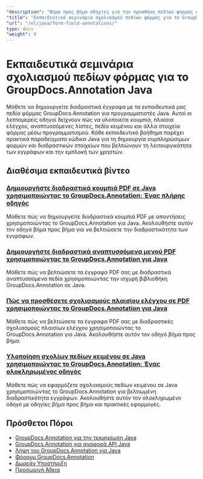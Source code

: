 ```yaml
---
"description": "Βήμα προς βήμα οδηγίες για την προσθήκη πεδίων φόρμας και διαδραστικών στοιχείων σε έγγραφα χρησιμοποιώντας το GroupDocs.Annotation για Java."
"title": "Εκπαιδευτικά σεμινάρια σχολιασμού πεδίων φόρμας για το GroupDocs.Annotation Java"
"url": "/el/java/form-field-annotations/"
type: docs
"weight": 9
---
```


# Εκπαιδευτικά σεμινάρια σχολιασμού πεδίων φόρμας για το GroupDocs.Annotation Java

Μάθετε να δημιουργείτε διαδραστικά έγγραφα με τα εκπαιδευτικά μας πεδία φόρμας GroupDocs.Annotation για προγραμματιστές Java. Αυτοί οι λεπτομερείς οδηγοί δείχνουν πώς να υλοποιείτε κουμπιά, πλαίσια ελέγχου, αναπτυσσόμενες λίστες, πεδία κειμένου και άλλα στοιχεία φόρμας μέσω προγραμματισμού. Κάθε εκπαιδευτικό βοήθημα παρέχει πρακτικά παραδείγματα κώδικα Java για τη δημιουργία συμπληρώσιμων φορμών και διαδραστικών στοιχείων που βελτιώνουν τη λειτουργικότητα των εγγράφων και την εμπλοκή των χρηστών.

## Διαθέσιμα εκπαιδευτικά βίντεο

### [Δημιουργήστε διαδραστικά κουμπιά PDF σε Java χρησιμοποιώντας το GroupDocs.Annotation: Ένας πλήρης οδηγός](./create-pdf-buttons-java-groupdocs-annotation/)
Μάθετε πώς να δημιουργείτε διαδραστικά κουμπιά PDF με απαντήσεις χρησιμοποιώντας το GroupDocs.Annotation για Java. Ακολουθήστε αυτόν τον οδηγό βήμα προς βήμα για να βελτιώσετε την διαδραστικότητα των εγγράφων.

### [Δημιουργήστε διαδραστικά αναπτυσσόμενα μενού PDF χρησιμοποιώντας το GroupDocs.Annotation για Java](./create-pdf-dropdowns-groupdocs-annotation-java/)
Μάθετε πώς να βελτιώσετε τα έγγραφα PDF σας με διαδραστικά αναπτυσσόμενα πεδία χρησιμοποιώντας την ισχυρή βιβλιοθήκη GroupDocs.Annotation σε Java.

### [Πώς να προσθέσετε σχολιασμούς πλαισίου ελέγχου σε PDF χρησιμοποιώντας το GroupDocs.Annotation για Java](./add-checkbox-annotations-pdf-groupdocs-java/)
Μάθετε πώς να βελτιώσετε τα έγγραφα PDF σας με διαδραστικές σχολιασμούς πλαισίων ελέγχου χρησιμοποιώντας το GroupDocs.Annotation για Java. Ακολουθήστε αυτόν τον οδηγό βήμα προς βήμα.

### [Υλοποίηση σχολίων πεδίων κειμένου σε Java χρησιμοποιώντας το GroupDocs.Annotation: Ένας ολοκληρωμένος οδηγός](./implement-textfield-annotations-java-groupdocs/)
Μάθετε πώς να εφαρμόζετε σχολιασμούς πεδίων κειμένου σε Java χρησιμοποιώντας το GroupDocs.Annotation για βελτιωμένη διαδραστικότητα εγγράφων. Ακολουθήστε αυτόν τον ολοκληρωμένο οδηγό με οδηγίες βήμα προς βήμα και πρακτικές εφαρμογές.

## Πρόσθετοι Πόροι

- [GroupDocs.Annotation για την τεκμηρίωση Java](https://docs.groupdocs.com/annotation/java/)
- [GroupDocs.Annotation για αναφορά API Java](https://reference.groupdocs.com/annotation/java/)
- [Λήψη του GroupDocs.Annotation για Java](https://releases.groupdocs.com/annotation/java/)
- [Φόρουμ GroupDocs.Annotation](https://forum.groupdocs.com/c/annotation)
- [Δωρεάν Υποστήριξη](https://forum.groupdocs.com/)
- [Προσωρινή Άδεια](https://purchase.groupdocs.com/temporary-license/)